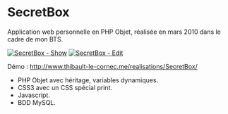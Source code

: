 # SecretBox
Application web personnelle en PHP Objet, réalisée en mars 2010 dans le cadre de mon BTS.

[![SecretBox - Show](http://www.tibimac.com/uploads_forums/github/SecretBox-Show.png)](http://www.thibault-le-cornec.me/realisations/SecretBox/ "SecretBox - Show")
[![SecretBox - Edit](http://www.tibimac.com/uploads_forums/github/SecretBox-Edit.png)](http://www.thibault-le-cornec.me/realisations/SecretBox/ "SecretBox - Edit")

Démo : http://www.thibault-le-cornec.me/realisations/SecretBox/

- PHP Objet avec héritage, variables dynamiques.
- CSS3 avec un CSS spécial print.
- Javascript.
- BDD MySQL.
